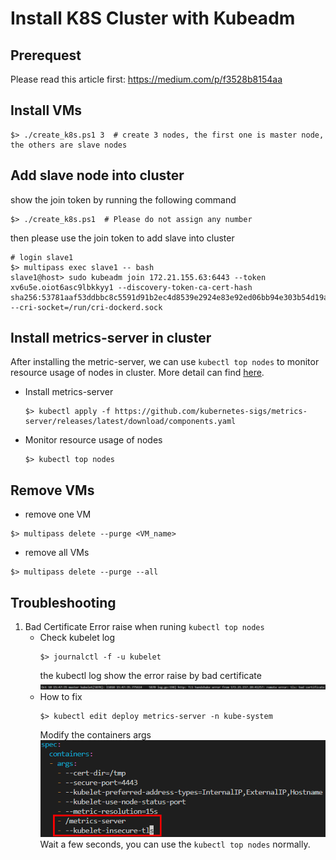 # Install K8S Cluster with Kubeadm

## Prerequest
Please read this article first: https://medium.com/p/f3528b8154aa

## Install VMs
```commandline
$> ./create_k8s.ps1 3  # create 3 nodes, the first one is master node, the others are slave nodes 
```

## Add slave node into cluster
show the join token by running the following command
```commandline
$> ./create_k8s.ps1  # Please do not assign any number
```  
then please use the join token to add slave into cluster
```
# login slave1
$> multipass exec slave1 -- bash
slave1@host> sudo kubeadm join 172.21.155.63:6443 --token xv6u5e.oiot6asc9lbkkyy1 --discovery-token-ca-cert-hash sha256:53781aaf53ddbbc8c5591d91b2ec4d8539e2924e83e92ed06bb94e303b54d19a --cri-socket=/run/cri-dockerd.sock
```

## Install metrics-server in cluster
After installing the metric-server, we can use `kubectl top nodes` to monitor resource usage of nodes in cluster. More detail can find [here](https://github.com/kubernetes-sigs/metrics-server).
- Install metrics-server
    ```commandline 
    $> kubectl apply -f https://github.com/kubernetes-sigs/metrics-server/releases/latest/download/components.yaml
    ```
- Monitor resource usage of nodes
    ```commandline
    $> kubectl top nodes
    ```

## Remove VMs
- remove one VM
```commandline
$> multipass delete --purge <VM_name>
```
- remove all VMs
```commandline
$> multipass delete --purge --all
```

## Troubleshooting
1. Bad Certificate
    Error raise when runing `kubectl top nodes`
    - Check kubelet log
        ```commandline
        $> journalctl -f -u kubelet
        ```
        the kubectl log show the error raise by bad certificate
        ![kubelet_log](imgs/kubelet_log.png)
    - How to fix
        ```commandline
        $> kubectl edit deploy metrics-server -n kube-system
        ```
        Modify the containers args
        ![metrics_server_containers_args](imgs/metrics_server_containers_args.png) \
        Wait a few seconds, you can use the `kubectl top nodes` normally.